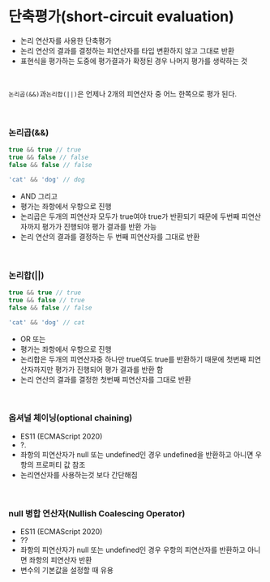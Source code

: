 # 단축평가(short-circuit evaluation)
* 논리 연산자를 사용한 단축평가
* 논리 연산의 결과를 결정하는 피연산자를 타입 변환하지 않고 그대로 반환
* 표현식을 평가하는 도중에 평가결과가 확정된 경우 나머지 평가를 생략하는 것

<br>

`논리곱(&&)`과`논리합(||)`은 언제나 2개의 피연산자 중 어느 한쪽으로 평가 된다.

<br>

### 논리곱(&&)
```js
true && true // true
true && false // false
false && false // false

'cat' && 'dog' // dog
```
* AND 그리고
* 평가는 좌항에서 우항으로 진행
* 논리곱은 두개의 피연산자 모두가 true여야 true가 반환되기 때문에 두번째 피연산자까지 평가가 진행되야 평가 결과를 반환 가능 
* 논리 연산의 결과를 결정하는 두 번째 피연산자를 그대로 반환

<br>

### 논리합(||)
```js
true && true // true
true && false // true
false && false // false

'cat' && 'dog' // cat
```
* OR 또는
* 평가는 좌항에서 우항으로 진행
* 논리합은 두개의 피연산자중 하나만 true여도 true를 반환하기 때문에 첫번째 피연산자까지만 평가가 진행되어 평가 결과를 반환 함
* 논리 연산의 결과를 결정한 첫번째 피연산자를 그대로 반환

<br>

### 옵셔널 체이닝(optional chaining)
* ES11 (ECMAScript 2020)
* ?.
* 좌항의 피연산자가 null 또는 undefined인 경우 undefined을 반환하고 아니면 우항의 프로퍼티 값 참조 
* 논리연산자를 사용하는것 보다 간단해짐

<br>

### null 병합 연산자(Nullish Coalescing Operator)
* ES11 (ECMAScript 2020)
* ??
* 좌항의 피연산자가 null 또는 undefined인 경우 우항의 피연산자를 반환하고 아니면 좌항의 피연산자 반환
* 변수의 기본값을 설정할 때 유용 